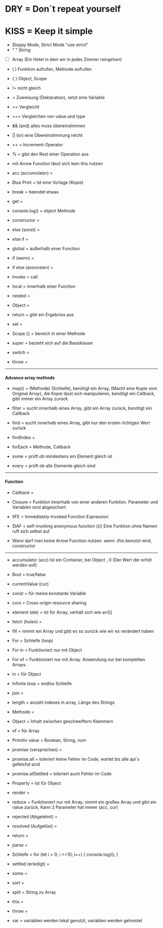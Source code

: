 # DRY = Don´t repeat yourself<br>

# KISS = Keep it simple

- Sloppy Mode, Strict Mode "use strict"
- " " String
- [ ] Array (Ein Hotel in dem wir in jedes Zimmer reingehen)
- ( ) Funktion aufrufen, Methode aufrufen
- { } Object, Scope
- != nicht gleich
- = Zuweisung (Deklaration), setzt eine Variable
- == Vergleicht
- === Vergleichen von value und type
- && (and) alles muss übereinstimmen
- || (or) eine Übereinstimmung reicht
- ++ = Increment-Operator
- % = gibt den Rest einer Operation aus

- mit Arrow Function lässt sich kein this nutzen

- acc (accumulator) =
- Blue Print = Ist eine Vorlage (Kopie)
- break = beendet etwas
- get =
- console.log() = object Methode
- constructor =
- else (sonst) =
- else if =
- global = außerhalb einer Function
- if (wenn) =
- if else (ansonsten) =
- Invoke = call
- local = innerhalb einer Function
- nested =
- Object =
- return = gibt ein Ergebniss aus
- set =
- Scope {} = bereich in einer Methode
- super = bezieht sich auf die Basisklasse
- switch =
- throw =

---

#### Advance array methods

- map() = (Methode) (Schleife), benötigt ein Array, (Macht eine Kopie vom Original Array), die Kopie lässt sich manipulieren, benötigt ein Callback, gibt immer ein Array zurück

- filter = sucht innerhalb eines Array, gibt ein Array zurück, benötigt ein Callback

- find = sucht innerhalb eines Array, gibt nur den ersten richtigen Wert zurück

- findIndex =

- forEach = Methode, Callback

- some = prüft ob mindestens ein Element gleich ist

- every = prüft ob alle Elemente gleich sind

---

#### Function

- Callback =

- Closure = Funktion innerhalb von einer anderen Funktion. Parameter und Variablen sind abgesichert.

- IIFE = Immediately-Invoked Function Expression

- SIAF = self-invoking anonymous function ()() Eine Funktion ohne Namen ruft sich selbst auf.

- Wann darf man keine Arrow Function nutzen: wenn .this benutzt wird, constructor

---

- accumulator (acc) Ist ein Container, bei Object , 0 (Der Wert der erhöt werden soll)

- Bool = true/false

- currentValue (cur)

- const = für meine konstante Variable

- cors = Cross-origin resource sharing

- element (ele) = Ist für Array, verhält sich wie arr[i]

- fetch (holen) =

- fill = nimmt ein Array und gibt es so zurück wie wir es verändert haben

- For = Schleife (loop)

- For in =
  Funktioniert nur mit Object

- For of =
  Funktioniert nur mit Array. Anwendung nur bei kompletten Arrays.

- in = für Object

- Infinite loop = endlos Schleife

- join =

- length = anzahl indexes in array, Länge des Strings

- Methode =

- Object = Inhalt zwischen geschweiftern Klammern

- of = für Array

- Primitiv value = Boolean, String, num

- promise (versprechen) =

- promise.all = toleriert keine Fehler im Code, wartet bis alle api´s gefetchd sind

- promise.allSettled = toleriert auch Fehler im Code

- Property =
  Ist für Object

- render =

- reduce = Funktioniert nur mit Array, nimmt ein großes Array und gibt ein value zurück, Kann 2 Parameter hat immer (acc, cur)

- rejected (Abgelehnt) =

- resolved (Aufgelöst) =

- return =

- parse =

- Schleife = for (let i = 0; i <=10; i++) {
  console.log(i);
  }

- settled (erledigt) =

- some =

- sort =

- split = String zu Array

- this =

- throw =

- var = variablen werden lokal genutzt, variablen werden gehoistet
